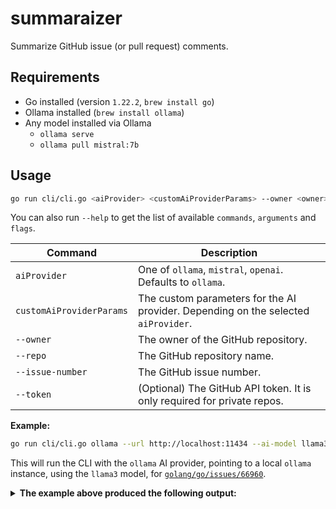 # summaraizer

Summarize GitHub issue (or pull request) comments.

## Requirements

* Go installed (version `1.22.2`, `brew install go`)
* Ollama installed (`brew install ollama`)
* Any model installed via Ollama
    * `ollama serve`
    * `ollama pull mistral:7b`

## Usage

```bash
go run cli/cli.go <aiProvider> <customAiProviderParams> --owner <owner> --repo <repo> --issue-number <issueNumber> [--token <token>]
```

You can also run `--help` to get the list of available `commands`, `arguments` and `flags`.

| Command                  | Description                                                                        |
|--------------------------|------------------------------------------------------------------------------------| 
| `aiProvider`             | One of `ollama`, `mistral`, `openai`. Defaults to `ollama`.                        |
| `customAiProviderParams` | The custom parameters for the AI provider. Depending on the selected `aiProvider`. |
| `--owner`                | The owner of the GitHub repository.                                                |
| `--repo`                 | The GitHub repository name.                                                        |
| `--issue-number`         | The GitHub issue number.                                                           |
| `--token`                | (Optional) The GitHub API token. It is only required for private repos.            |

**Example:**

```bash 
go run cli/cli.go ollama --url http://localhost:11434 --ai-model llama3 --owner golang --repo go --issue-number 66960
```

This will run the CLI with the `ollama` AI provider, pointing to a local `ollama` instance, 
using the `llama3` model, for [`golang/go/issues/66960`](https://github.com/golang/go/issues/66960).

<details>

<summary><b>The example above produced the following output:</b></summary>

Here is a summary of the discussion:

The proposal is for a new type `atomic.Chan` that allows for atomic access to a channel. 
The motivation behind this proposal is to improve existing code that uses `atomic.Value` and `*hchan` to create lazy channels,
which have 488 matches in GitHub search results.

The current implementation of lazy channels requires the use of `sync.Once`, 
which has some drawbacks such as increasing the footprint and making on-demand channel swapping more complicated. 
The proposed `atomic.Chan` type would enable no new code but improve existing code by providing a more efficient 
and clear way to implement lazy channels.

Some examples of where this proposal could be used include
[pkg context](https://github.com/golang/go/blob/go1.22.2/src/context/context.go#L425), 
[gRPC-Go](https://github.com/grpc/grpc-go/blob/v1.63.2/internal/transport/controlbuf.go#L311), and others.

The discussion also touched on the idea that if this proposal is approved, 
it could set a precedent for approving similar proposals for other Go types
that are secretly just pointers to a special data structure or involve pointers, such as `string`, `slice`, and `map`.

</details>